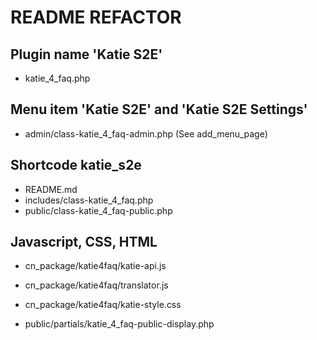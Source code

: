 # README REFACTOR

## Plugin name 'Katie S2E'

* katie_4_faq.php

## Menu item 'Katie S2E' and 'Katie S2E Settings'

* admin/class-katie_4_faq-admin.php (See add_menu_page)

## Shortcode katie_s2e

* README.md
* includes/class-katie_4_faq.php
* public/class-katie_4_faq-public.php

## Javascript, CSS, HTML

* cn_package/katie4faq/katie-api.js
* cn_package/katie4faq/translator.js
* cn_package/katie4faq/katie-style.css

* public/partials/katie_4_faq-public-display.php

